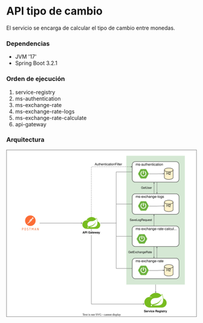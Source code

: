 # API tipo de cambio
El servicio se encarga de calcular el tipo de cambio entre monedas.

### Dependencias
* JVM '17'
* Spring Boot 3.2.1

### Orden de ejecución
1. service-registry
2. ms-authentication
3. ms-exchange-rate
4. ms-exchange-rate-logs
5. ms-exchange-rate-calculate
6. api-gateway

### Arquitectura
![exchange-rate-diagram.drawio.svg](_diagram%2Fexchange-rate-diagram.drawio.svg)